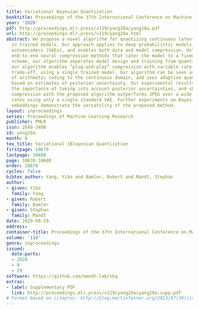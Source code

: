```yaml
---
title: Variational Bayesian Quantization
booktitle: Proceedings of the 37th International Conference on Machine Learning
year: '2020'
pdf: http://proceedings.mlr.press/v119/yang20a/yang20a.pdf
url: http://proceedings.mlr.press/v119/yang20a.html
abstract: We propose a novel algorithm for quantizing continuous latent representations
  in trained models. Our approach applies to deep probabilistic models, such as variational
  autoencoders (VAEs), and enables both data and model compression. Unlike current
  end-to-end neural compression methods that cater the model to a fixed quantization
  scheme, our algorithm separates model design and training from quantization. Consequently,
  our algorithm enables “plug-and-play” compression with variable rate-distortion
  trade-off, using a single trained model. Our algorithm can be seen as a novel extension
  of arithmetic coding to the continuous domain, and uses adaptive quantization accuracy
  based on estimates of posterior uncertainty. Our experimental results demonstrate
  the importance of taking into account posterior uncertainties, and show that image
  compression with the proposed algorithm outperforms JPEG over a wide range of bit
  rates using only a single standard VAE. Further experiments on Bayesian neural word
  embeddings demonstrate the versatility of the proposed method.
layout: inproceedings
series: Proceedings of Machine Learning Research
publisher: PMLR
issn: 2640-3498
id: yang20a
month: 0
tex_title: Variational {B}ayesian Quantization
firstpage: 10670
lastpage: 10680
page: 10670-10680
order: 10670
cycles: false
bibtex_author: Yang, Yibo and Bamler, Robert and Mandt, Stephan
author:
- given: Yibo
  family: Yang
- given: Robert
  family: Bamler
- given: Stephan
  family: Mandt
date: 2020-09-29
address: 
container-title: Proceedings of the 37th International Conference on Machine Learning
volume: '119'
genre: inproceedings
issued:
  date-parts:
  - 2020
  - 9
  - 29
software: https://github.com/mandt-lab/vbq
extras:
- label: Supplementary PDF
  link: http://proceedings.mlr.press/v119/yang20a/yang20a-supp.pdf
# Format based on citeproc: http://blog.martinfenner.org/2013/07/30/citeproc-yaml-for-bibliographies/
---
```

